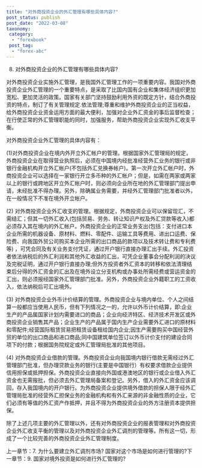 ```yaml
---
title: "对外商投资企业的外汇管理有哪些具体内容?"
post_status: publish
post_date: "2022-03-08"
taxonomy:
 category: 
  - "forexbook"
 post_tag: 
  - "forex-abc"
---
```


8. 对外商投资企业的外汇管理有哪些具体内容?

对外商投资企业实施外汇管理，是我国外汇管理工作的一项重要内容。我国对外商投资企业外汇管理的一个重要特点，是采取了比国内国有企业和集体经济组织更加宽松、更加灵活的政策。国家有关部门坚持鼓励利用外资的既定方针，结合外商投资的特点，制订了有关管理规定.依法管理;尊重和维护外商投资企业的正当权益，给外商投资企业资金运用方面的最大便利，加强对企业外汇资金的事后监督检查；在行使正常的外汇管理职能的同时，加强服务，帮助外商投资企业实现外汇收支平衡。

对外商投资企业外汇管理的具体内容有：

(1)对外商投资企业在境内外开立外汇帐户的管理。根据国家外汇管理局的规定，外商投资企业在取得营业执照后，必须在中国境内经批准经营外汇业务的银行或非银行金融机构开立外汇帐户(不包括外汇兑换券帐户)。第一次开立外汇帐户时，外商投资企业可以选择在一家银行开立多币种的外汇帐户；但是，如需在两家或两家以上的银行或跨地区开立外汇帐户时，则必须向企业所在地的外汇管理部门提出申请，未经批准不得办理。另外，除确属业务需要，并经外汇管理部门批准者以外，在一般情况下不准在境外开立帐户。

(2) 对外商投资企业外汇收支的管理。根据规定，外商投资企业可以保留现汇，不需结汇；但其一切外汇收入(包括贸易、劳务、转让知识产权及外汇贷款等收入)都必须存入其在境内的外汇帐户。外商投资企业的正常业务支出(包括：支付进口本企业所需的机器设备、原材料、燃料、零配件、运输工具等费用、进出口运费、保险费、向我国外贸公司购买本企业所需的出口商品的款项以及技术转让费和专利费等) ，可凭合同及有关业务支付凭证，通过开户银行直接办理汇出手续。外汇投资者依法纳税后的外汇利润和其他外汇收益的汇出，可凭企业董事会分配利润的决议及完税证明，通过开户银行直接办理;但外方投资者外汇资本的转移和依法清理结束后分得的外汇资金的汇出及在境外设立分支机构或办事处所需经费或营运资金的汇出，则必须报经国家外汇管理部门批准。另外，外商投资企业外籍职工的工资收入，依法纳税后可汇出境外。

(3) 对外商投资企业外币计价结算的管理。外商投资企业与境内单位、个人之间结算一般都应当使用人民币，但有下列情况之一的，允许以外币计价结算，即:企业生产的产品属国家计划内需要进口的商品；企业向经济特区、经济技术开发区或外商投资企业销售其产品；企业生产的产品属于国内生产企业需要外汇进口的原材料和零配件;经营国际租赁贸易把租赁设备租给国内企业;因生产需要购买中国经营外贸的单位的出口商品和进口商品;同中国建筑单位签订以外币计价支付的建设合同项下的付款；根据国务院规定或外汇管理局批准的其他项目。

(4) 对外商投资企业借款的管理。外商投资企业向我国境内银行借款无需经过外汇管理部门批准，但办理贷款业务的银行(主要是中国银行）有权要求借款企业提供信用担保或抵押担保。外商投资企业直接向外国或港澳地区的银行或企业借入外汇资金也无需报批，但必须去外汇管理局备案和登记。另外，借入的外汇资金应该调回，存入我国境内的开户银行。为外商投资企业提供境外借款的担保人限于经外汇管理局批准的经营外汇担保业务的金融机构和有外汇来源的非金融性质的企业，它们必须有等值的外汇资产作抵押，并且不得为外商投资企业的外方注册资本提供担保。

除了上述几项主要的外汇管理以外，还有对外商投资企业的报表管理和对外商投资企业外汇收支平衡的管理以及对外商投资企业外汇调剂的管理等。所有这一切，形成了一个比较完善的外商投资企业外汇管理制度。

  

  

上一章节：7. 为什么要建立外汇调剂市场? 国家对这个市场是如何进行管理的?下一章节：9. 国家对境外投资是如何进行外汇管理的?
